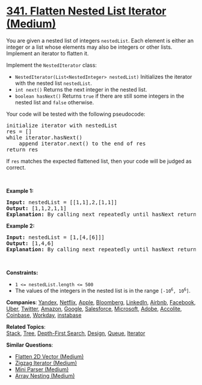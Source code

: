 # [341. Flatten Nested List Iterator (Medium)](https://leetcode.com/problems/flatten-nested-list-iterator)

<p>You are given a nested list of integers <code>nestedList</code>. Each element is either an integer or a list whose elements may also be integers or other lists. Implement an iterator to flatten it.</p>

<p>Implement the <code>NestedIterator</code> class:</p>

<ul>
	<li><code>NestedIterator(List&lt;NestedInteger&gt; nestedList)</code> Initializes the iterator with the nested list <code>nestedList</code>.</li>
	<li><code>int next()</code> Returns the next integer in the nested list.</li>
	<li><code>boolean hasNext()</code> Returns <code>true</code> if there are still some integers in the nested list and <code>false</code> otherwise.</li>
</ul>

<p>Your code will be tested with the following pseudocode:</p>

<pre>
initialize iterator with nestedList
res = []
while iterator.hasNext()
    append iterator.next() to the end of res
return res
</pre>

<p>If <code>res</code> matches the expected flattened list, then your code will be judged as correct.</p>

<p>&nbsp;</p>
<p><strong class="example">Example 1:</strong></p>

<pre>
<strong>Input:</strong> nestedList = [[1,1],2,[1,1]]
<strong>Output:</strong> [1,1,2,1,1]
<strong>Explanation:</strong> By calling next repeatedly until hasNext returns false, the order of elements returned by next should be: [1,1,2,1,1].
</pre>

<p><strong class="example">Example 2:</strong></p>

<pre>
<strong>Input:</strong> nestedList = [1,[4,[6]]]
<strong>Output:</strong> [1,4,6]
<strong>Explanation:</strong> By calling next repeatedly until hasNext returns false, the order of elements returned by next should be: [1,4,6].
</pre>

<p>&nbsp;</p>
<p><strong>Constraints:</strong></p>

<ul>
	<li><code>1 &lt;= nestedList.length &lt;= 500</code></li>
	<li>The values of the integers in the nested list is in the range <code>[-10<sup>6</sup>, 10<sup>6</sup>]</code>.</li>
</ul>

**Companies**:
[Yandex](https://leetcode.com/company/yandex), [Netflix](https://leetcode.com/company/netflix), [Apple](https://leetcode.com/company/apple), [Bloomberg](https://leetcode.com/company/bloomberg), [LinkedIn](https://leetcode.com/company/linkedin), [Airbnb](https://leetcode.com/company/airbnb), [Facebook](https://leetcode.com/company/facebook), [Uber](https://leetcode.com/company/uber), [Twitter](https://leetcode.com/company/twitter), [Amazon](https://leetcode.com/company/amazon), [Google](https://leetcode.com/company/google), [Salesforce](https://leetcode.com/company/salesforce), [Microsoft](https://leetcode.com/company/microsoft), [Adobe](https://leetcode.com/company/adobe), [Accolite](https://leetcode.com/company/accolite), [Coinbase](https://leetcode.com/company/coinbase), [Workday](https://leetcode.com/company/workday), [instabase](https://leetcode.com/company/instabase)

**Related Topics**:  
[Stack](https://leetcode.com/tag/stack), [Tree](https://leetcode.com/tag/tree), [Depth-First Search](https://leetcode.com/tag/depth-first-search), [Design](https://leetcode.com/tag/design), [Queue](https://leetcode.com/tag/queue), [Iterator](https://leetcode.com/tag/iterator)

**Similar Questions**:

- [Flatten 2D Vector (Medium)](https://leetcode.com/problems/flatten-2d-vector)
- [Zigzag Iterator (Medium)](https://leetcode.com/problems/zigzag-iterator)
- [Mini Parser (Medium)](https://leetcode.com/problems/mini-parser)
- [Array Nesting (Medium)](https://leetcode.com/problems/array-nesting)
